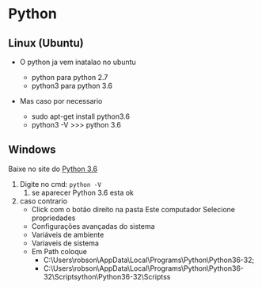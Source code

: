 # Python 


## Linux (Ubuntu)

* O python ja vem inatalao no ubuntu 
	* python para python 2.7
	* python3 para python 3.6
	
* Mas caso por necessario 	
	* sudo apt-get install python3.6
	* python3 -V >>> python 3.6


## Windows


Baixe no site do [Python 3.6](https://www.python.org/downloads/)

1. Digite no cmd: `python -V`
	1. se aparecer Python 3.6 esta ok 
2. caso contrario  
	* Click com o botão direito na pasta Este computador
	 Selecione propriedades
	* Configurações avançadas do sistema
	* Variáveis de ambiente
	* Variaveis de sistema
	* Em Path coloque 	 
		* C:\Users\robson\AppData\Local\Programs\Python\Python36-32; 
		* C:\Users\robson\AppData\Local\Programs\Python\Python36-32\Scriptsython\Python36-32\Scriptss
<!--stackedit_data:
eyJoaXN0b3J5IjpbLTM1MTk0MDc3MCw4NjQ3ODA5NTUsMTA4Mz
I4MzgzOV19
-->
